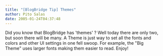 ```yaml
---
title: "[BlogBridge Tip] Themes"
author: Pito Salas
date: 2005-01-24T04:37:48
---
```


Did you know that BlogBridge has 'themes' ? Well today there are only two, but
soon there will be many. A Theme is just way to set all the fonts and colors
and other UI settings in one fell swoop. For example, the "Big Theme" uses
larger fonts making them easier to read. Enjoy!


